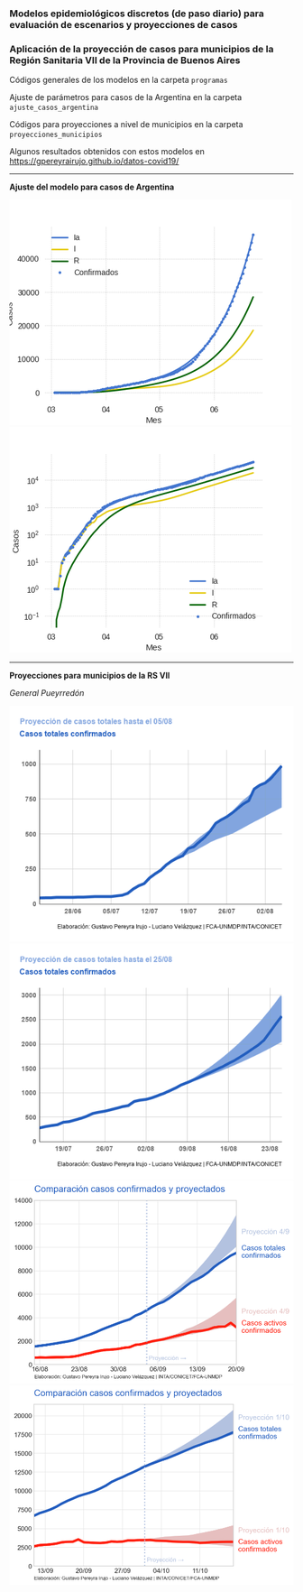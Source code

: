 ### Modelos epidemiológicos discretos (de paso diario) para evaluación de escenarios y proyecciones de casos

### Aplicación de la proyección de casos para municipios de la Región Sanitaria VII de la Provincia de Buenos Aires

Códigos generales de los modelos en la carpeta `programas`

Ajuste de parámetros para casos de la Argentina en la carpeta `ajuste_casos_argentina`

Códigos para proyecciones a nivel de municipios en la carpeta `proyecciones_municipios`

Algunos resultados obtenidos con estos modelos en https://gpereyrairujo.github.io/datos-covid19/

---

**Ajuste del modelo para casos de Argentina**

![](ajustes_casos_argentina/graficos/ajuste_SEIR_importados_casos_argentina.png?raw=true)
![](ajustes_casos_argentina/graficos/ajuste_SEIR_importados_casos_argentina_log.png?raw=true)

---

**Proyecciones para municipios de la RS VII**

_General Pueyrredón_

![](https://raw.githubusercontent.com/gpereyrairujo/datos-covid19/main/graficos/proyeccion_05_08.png)
![](https://raw.githubusercontent.com/gpereyrairujo/datos-covid19/main/graficos/proyeccion_25_08.png)
![](https://raw.githubusercontent.com/gpereyrairujo/datos-covid19/main/graficos/resultado_proyeccion_04_09.png)
![](https://raw.githubusercontent.com/gpereyrairujo/datos-covid19/main/graficos/resultado_proyeccion_01_10.png)
